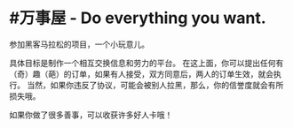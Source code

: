#万事屋 - Do everything you want.
======

参加黑客马拉松的项目，一个小玩意儿。

具体目标是制作一个相互交换信息和劳力的平台。
在这上面，你可以提出任何有（奇）趣（葩）的订单，如果有人接受，双方同意后，两人的订单生效，就会执行。
当然，如果你违反了协议，可能会被别人拉黑，那么，你的信誉度就会有所损失哦。

如果你做了很多善事，可以收获许多好人卡哦！